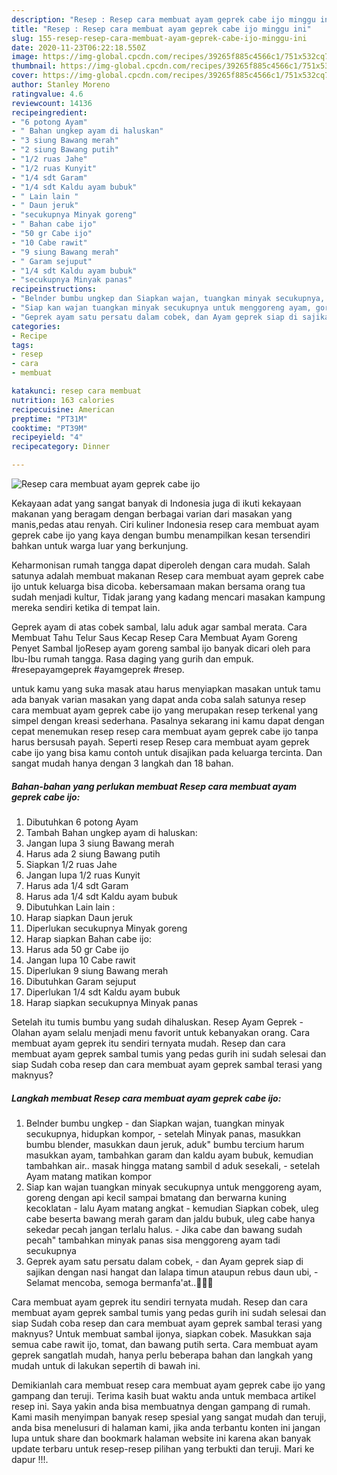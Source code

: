 ```yaml
---
description: "Resep : Resep cara membuat ayam geprek cabe ijo minggu ini"
title: "Resep : Resep cara membuat ayam geprek cabe ijo minggu ini"
slug: 155-resep-resep-cara-membuat-ayam-geprek-cabe-ijo-minggu-ini
date: 2020-11-23T06:22:18.550Z
image: https://img-global.cpcdn.com/recipes/39265f885c4566c1/751x532cq70/resep-cara-membuat-ayam-geprek-cabe-ijo-foto-resep-utama.jpg
thumbnail: https://img-global.cpcdn.com/recipes/39265f885c4566c1/751x532cq70/resep-cara-membuat-ayam-geprek-cabe-ijo-foto-resep-utama.jpg
cover: https://img-global.cpcdn.com/recipes/39265f885c4566c1/751x532cq70/resep-cara-membuat-ayam-geprek-cabe-ijo-foto-resep-utama.jpg
author: Stanley Moreno
ratingvalue: 4.6
reviewcount: 14136
recipeingredient:
- "6 potong Ayam"
- " Bahan ungkep ayam di haluskan"
- "3 siung Bawang merah"
- "2 siung Bawang putih"
- "1/2 ruas Jahe"
- "1/2 ruas Kunyit"
- "1/4 sdt Garam"
- "1/4 sdt Kaldu ayam bubuk"
- " Lain lain "
- " Daun jeruk"
- "secukupnya Minyak goreng"
- " Bahan cabe ijo"
- "50 gr Cabe ijo"
- "10 Cabe rawit"
- "9 siung Bawang merah"
- " Garam sejuput"
- "1/4 sdt Kaldu ayam bubuk"
- "secukupnya Minyak panas"
recipeinstructions:
- "Belnder bumbu ungkep dan Siapkan wajan, tuangkan minyak secukupnya, hidupkan kompor, setelah Minyak panas, masukkan bumbu blender, masukkan daun jeruk, aduk&#34; bumbu tercium harum masukkan ayam, tambahkan garam dan kaldu ayam bubuk, kemudian tambahkan air.. masak hingga matang sambil d aduk sesekali, setelah Ayam matang matikan kompor"
- "Siap kan wajan tuangkan minyak secukupnya untuk menggoreng ayam, goreng dengan api kecil sampai bmatang dan berwarna kuning kecoklatan lalu Ayam matang angkat kemudian Siapkan cobek, uleg cabe beserta bawang merah garam dan jaldu bubuk, uleg cabe hanya sekedar pecah jangan terlalu halus. Jika cabe dan bawang sudah pecah&#34; tambahkan minyak panas sisa menggoreng ayam tadi secukupnya"
- "Geprek ayam satu persatu dalam cobek, dan Ayam geprek siap di sajikan dengan nasi hangat dan lalapa timun ataupun rebus daun ubi, Selamat mencoba, semoga bermanfa&#39;at..🤗🙏🙏"
categories:
- Recipe
tags:
- resep
- cara
- membuat

katakunci: resep cara membuat 
nutrition: 163 calories
recipecuisine: American
preptime: "PT31M"
cooktime: "PT39M"
recipeyield: "4"
recipecategory: Dinner

---
```



![Resep cara membuat ayam geprek cabe ijo](https://img-global.cpcdn.com/recipes/39265f885c4566c1/751x532cq70/resep-cara-membuat-ayam-geprek-cabe-ijo-foto-resep-utama.jpg)

Kekayaan adat yang sangat banyak di Indonesia juga di ikuti kekayaan makanan yang beragam dengan berbagai varian dari masakan yang manis,pedas atau renyah. Ciri kuliner Indonesia resep cara membuat ayam geprek cabe ijo yang kaya dengan bumbu menampilkan kesan tersendiri bahkan untuk warga luar yang berkunjung.


Keharmonisan rumah tangga dapat diperoleh dengan cara mudah. Salah satunya adalah membuat makanan Resep cara membuat ayam geprek cabe ijo untuk keluarga bisa dicoba. kebersamaan makan bersama orang tua sudah menjadi kultur, Tidak jarang yang kadang mencari masakan kampung mereka sendiri ketika di tempat lain.

Geprek ayam di atas cobek sambal, lalu aduk agar sambal merata. Cara Membuat Tahu Telur Saus Kecap Resep Cara Membuat Ayam Goreng Penyet Sambal IjoResep ayam goreng sambal ijo banyak dicari oleh para Ibu-Ibu rumah tangga. Rasa daging yang gurih dan empuk. #resepayamgeprek #ayamgeprek #resep.

untuk kamu yang suka masak atau harus menyiapkan masakan untuk tamu ada banyak varian masakan yang dapat anda coba salah satunya resep cara membuat ayam geprek cabe ijo yang merupakan resep terkenal yang simpel dengan kreasi sederhana. Pasalnya sekarang ini kamu dapat dengan cepat menemukan resep resep cara membuat ayam geprek cabe ijo tanpa harus bersusah payah.
Seperti resep Resep cara membuat ayam geprek cabe ijo yang bisa kamu contoh untuk disajikan pada keluarga tercinta. Dan sangat mudah hanya dengan 3 langkah dan 18 bahan.


<!--inarticleads1-->

##### Bahan-bahan yang perlukan membuat Resep cara membuat ayam geprek cabe ijo:

1. Dibutuhkan 6 potong Ayam
1. Tambah  Bahan ungkep ayam di haluskan:
1. Jangan lupa 3 siung Bawang merah
1. Harus ada 2 siung Bawang putih
1. Siapkan 1/2 ruas Jahe
1. Jangan lupa 1/2 ruas Kunyit
1. Harus ada 1/4 sdt Garam
1. Harus ada 1/4 sdt Kaldu ayam bubuk
1. Dibutuhkan  Lain lain :
1. Harap siapkan  Daun jeruk
1. Diperlukan secukupnya Minyak goreng
1. Harap siapkan  Bahan cabe ijo:
1. Harus ada 50 gr Cabe ijo
1. Jangan lupa 10 Cabe rawit
1. Diperlukan 9 siung Bawang merah
1. Dibutuhkan  Garam sejuput
1. Diperlukan 1/4 sdt Kaldu ayam bubuk
1. Harap siapkan secukupnya Minyak panas


Setelah itu tumis bumbu yang sudah dihaluskan. Resep Ayam Geprek - Olahan ayam selalu menjadi menu favorit untuk kebanyakan orang. Cara membuat ayam geprek itu sendiri ternyata mudah. Resep dan cara membuat ayam geprek sambal tumis yang pedas gurih ini sudah selesai dan siap Sudah coba resep dan cara membuat ayam geprek sambal terasi yang maknyus? 

<!--inarticleads2-->

##### Langkah membuat  Resep cara membuat ayam geprek cabe ijo:

1. Belnder bumbu ungkep - dan Siapkan wajan, tuangkan minyak secukupnya, hidupkan kompor, - setelah Minyak panas, masukkan bumbu blender, masukkan daun jeruk, aduk&#34; bumbu tercium harum masukkan ayam, tambahkan garam dan kaldu ayam bubuk, kemudian tambahkan air.. masak hingga matang sambil d aduk sesekali, - setelah Ayam matang matikan kompor
1. Siap kan wajan tuangkan minyak secukupnya untuk menggoreng ayam, goreng dengan api kecil sampai bmatang dan berwarna kuning kecoklatan - lalu Ayam matang angkat - kemudian Siapkan cobek, uleg cabe beserta bawang merah garam dan jaldu bubuk, uleg cabe hanya sekedar pecah jangan terlalu halus. - Jika cabe dan bawang sudah pecah&#34; tambahkan minyak panas sisa menggoreng ayam tadi secukupnya
1. Geprek ayam satu persatu dalam cobek, - dan Ayam geprek siap di sajikan dengan nasi hangat dan lalapa timun ataupun rebus daun ubi, - Selamat mencoba, semoga bermanfa&#39;at..🤗🙏🙏


Cara membuat ayam geprek itu sendiri ternyata mudah. Resep dan cara membuat ayam geprek sambal tumis yang pedas gurih ini sudah selesai dan siap Sudah coba resep dan cara membuat ayam geprek sambal terasi yang maknyus? Untuk membuat sambal ijonya, siapkan cobek. Masukkan saja semua cabe rawit ijo, tomat, dan bawang putih serta. Cara membuat ayam geprek sangatlah mudah, hanya perlu beberapa bahan dan langkah yang mudah untuk di lakukan sepertih di bawah ini. 

Demikianlah cara membuat resep cara membuat ayam geprek cabe ijo yang gampang dan teruji. Terima kasih buat waktu anda untuk membaca artikel resep ini. Saya yakin anda bisa membuatnya dengan gampang di rumah. Kami masih menyimpan banyak resep spesial yang sangat mudah dan teruji, anda bisa menelusuri di halaman kami, jika anda terbantu konten ini jangan lupa untuk share dan bookmark halaman website ini karena akan banyak update terbaru untuk resep-resep pilihan yang terbukti dan teruji. Mari ke dapur !!!. 
